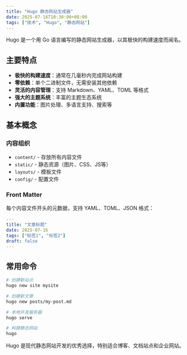 ```yaml
---
title: "Hugo 静态网站生成器"
date: 2025-07-16T10:30:00+08:00
tags: ["技术", "Hugo", "静态网站"]
---
```


Hugo 是一个用 Go 语言编写的静态网站生成器，以其极快的构建速度而闻名。

## 主要特点

- **极快的构建速度**：通常在几毫秒内完成网站构建
- **零依赖**：单个二进制文件，无需安装其他依赖
- **灵活的内容管理**：支持 Markdown、YAML、TOML 等格式
- **强大的主题系统**：丰富的主题生态系统
- **内置功能**：图片处理、多语言支持、搜索等

## 基本概念

### 内容组织
- `content/` - 存放所有内容文件
- `static/` - 静态资源（图片、CSS、JS等）
- `layouts/` - 模板文件
- `config/` - 配置文件

### Front Matter
每个内容文件开头的元数据，支持 YAML、TOML、JSON 格式：

```yaml
---
title: "文章标题"
date: 2025-07-16
tags: ["标签1", "标签2"]
draft: false
---
```

## 常用命令

```bash
# 创建新站点
hugo new site mysite

# 创建新文章
hugo new posts/my-post.md

# 本地开发服务器
hugo serve

# 构建静态网站
hugo
```

Hugo 是现代静态网站开发的优秀选择，特别适合博客、文档站点和企业网站。
